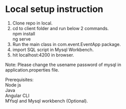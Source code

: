 # Local setup instruction

1. Clone repo in local.
2. cd to client folder and run below 2 commands.\
   npm install\
   ng serve
3. Run the main class in com.event.EventApp package.
4. import SQL script in Mysql Workbench.
5. hit localhost:4200 in browser.

Note: Please change the usename password of mysql in application.properties file.

Prerequisites:\
Node js\
Java\
Angular CLI\
MYsql and Mysql workbench (Optional).

